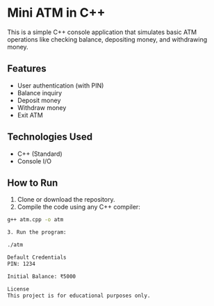 # Mini ATM in C++

This is a simple C++ console application that simulates basic ATM operations like checking balance, depositing money, and withdrawing money.

## Features

- User authentication (with PIN)
- Balance inquiry
- Deposit money
- Withdraw money
- Exit ATM

## Technologies Used

- C++ (Standard)
- Console I/O

## How to Run

1. Clone or download the repository.
2. Compile the code using any C++ compiler:

```bash
g++ atm.cpp -o atm

3. Run the program:

./atm

Default Credentials
PIN: 1234

Initial Balance: ₹5000

License
This project is for educational purposes only.
